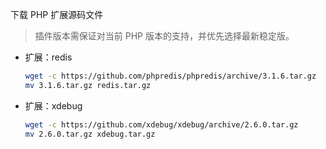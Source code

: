 下载 PHP 扩展源码文件

> 插件版本需保证对当前 PHP 版本的支持，并优先选择最新稳定版。

- 扩展：redis

	```bash
	wget -c https://github.com/phpredis/phpredis/archive/3.1.6.tar.gz
	mv 3.1.6.tar.gz redis.tar.gz
	```

- 扩展：xdebug

	```bash
	wget -c https://github.com/xdebug/xdebug/archive/2.6.0.tar.gz
	mv 2.6.0.tar.gz xdebug.tar.gz
	```
